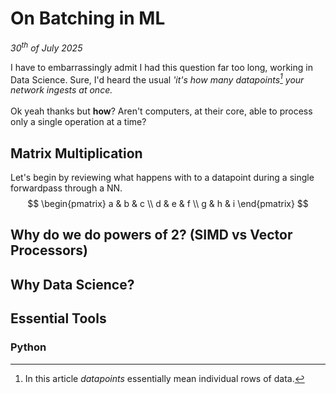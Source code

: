 # On Batching in ML

*30<sup>th</sup> of July 2025*

I have to embarrassingly admit I had this question far too long, working in Data Science.
Sure, I'd heard the usual *'it's how many datapoints[^1] your network ingests at once.* <br>  
Ok yeah thanks but **how**? Aren't computers, at their core, able to process only a single operation at a time?
<br>

## Matrix Multiplication
Let's begin by reviewing what happens with to a datapoint during a single forwardpass through a NN. 
$$
\begin{pmatrix}
  a & b & c \\
  d & e & f \\
  g & h & i
\end{pmatrix}
$$


## Why do we do powers of 2? (SIMD vs Vector Processors)
## Why Data Science?


## Essential Tools

### Python


[^1]: In this article *datapoints* essentially mean individual rows of data.
